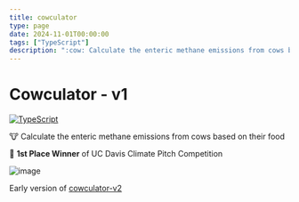 ```yaml
---
title: cowculator
type: page
date: 2024-11-01T00:00:00
tags: ["TypeScript"]
description: ":cow: Calculate the enteric methane emissions from cows based on their food"
---
```


# Cowculator - v1

[![TypeScript](https://img.shields.io/badge/typescript-%23007ACC.svg?style=for-the-badge&logo=typescript&logoColor=white)](https://github.com/JakeRoggenbuck?tab=repositories&q=&type=&language=typescript)

:cow: Calculate the enteric methane emissions from cows based on their food

🥇 **1st Place Winner** of UC Davis Climate Pitch Competition

![image](https://github.com/user-attachments/assets/fe617daf-f5dd-4218-a1cf-2b886d155bf6)

Early version of [cowculator-v2](https://github.com/JakeRoggenbuck/cowculator-v2)
